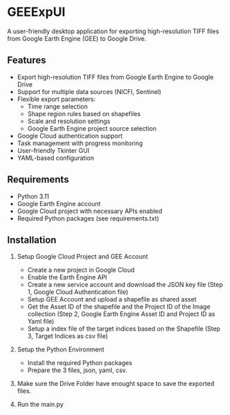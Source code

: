 # GEEExpUI

A user-friendly desktop application for exporting high-resolution TIFF files from Google Earth Engine (GEE) to Google Drive.

## Features

- Export high-resolution TIFF files from Google Earth Engine to Google Drive
- Support for multiple data sources (NICFI, Sentinel)
- Flexible export parameters:
  - Time range selection
  - Shape region rules based on shapefiles
  - Scale and resolution settings
  - Google Earth Engine project source selection
- Google Cloud authentication support
- Task management with progress monitoring
- User-friendly Tkinter GUI
- YAML-based configuration

## Requirements

- Python 3.11
- Google Earth Engine account
- Google Cloud project with necessary APIs enabled
- Required Python packages (see requirements.txt)

## Installation

1. Setup Google Cloud Project and GEE Account 
   - Create a new project in Google Cloud 
   - Enable the Earth Engine API
   - Create a new service account and download the JSON key file (Step 1, Google Cloud Authentication file)
   - Setup GEE Account and upload a shapefile as shared asset 
   - Get the Asset ID of the shapefile and the Project ID of the Image collection (Step 2, Google Earth Engine Asset ID and Project ID as Yaml file)
   - Setup a index file of the target indices based on the Shapefile (Step 3, Target Indices as csv file)

2. Setup the Python Environment
   - Install the required Python packages
   - Prepare the 3 files, json, yaml, csv.

3. Make sure the Drive Folder have enought space to save the exported files.

4. Run the main.py



